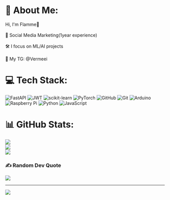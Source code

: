 # 💫 About Me:
Hi, I'm Flamme🎇<br><br>🎲 Social Media Marketing(1year experience) <br><br>🛠 I focus on ML/AI projects<br><br>📩 My TG: @Vermeei 


# 💻 Tech Stack:
![FastAPI](https://img.shields.io/badge/FastAPI-005571?style=for-the-badge&logo=fastapi) ![JWT](https://img.shields.io/badge/JWT-black?style=for-the-badge&logo=JSON%20web%20tokens) ![scikit-learn](https://img.shields.io/badge/scikit--learn-%23F7931E.svg?style=for-the-badge&logo=scikit-learn&logoColor=white) ![PyTorch](https://img.shields.io/badge/PyTorch-%23EE4C2C.svg?style=for-the-badge&logo=PyTorch&logoColor=white) ![GitHub](https://img.shields.io/badge/github-%23121011.svg?style=for-the-badge&logo=github&logoColor=white) ![Git](https://img.shields.io/badge/git-%23F05033.svg?style=for-the-badge&logo=git&logoColor=white) ![Arduino](https://img.shields.io/badge/-Arduino-00979D?style=for-the-badge&logo=Arduino&logoColor=white) ![Raspberry Pi](https://img.shields.io/badge/-Raspberry_Pi-C51A4A?style=for-the-badge&logo=Raspberry-Pi) ![Python](https://img.shields.io/badge/python-3670A0?style=for-the-badge&logo=python&logoColor=ffdd54) ![JavaScript](https://img.shields.io/badge/javascript-%23323330.svg?style=for-the-badge&logo=javascript&logoColor=%23F7DF1E)
# 📊 GitHub Stats:
![](https://github-readme-stats.vercel.app/api?username=Flamme-VRM&theme=monokai&hide_border=false&include_all_commits=false&count_private=true)<br/>
![](https://nirzak-streak-stats.vercel.app/?user=Flamme-VRM&theme=monokai&hide_border=false)<br/>
![](https://github-readme-stats.vercel.app/api/top-langs/?username=Flamme-VRM&theme=monokai&hide_border=false&include_all_commits=false&count_private=true&layout=compact)

### ✍️ Random Dev Quote
![](https://quotes-github-readme.vercel.app/api?type=horizontal&theme=radical)

---
[![](https://visitcount.itsvg.in/api?id=Flamme-VRM&icon=3&color=11)](https://visitcount.itsvg.in)

<!-- Proudly created with GPRM ( https://gprm.itsvg.in ) -->

